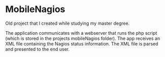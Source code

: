 MobileNagios
============

Old project that I created while studying my master degree.

The application communicates with a webserver that runs the php script (which is stored in the projects mobileNagios folder). The app receives an XML file containing the Nagios status information. The XML file is parsed and presented to the end user.
